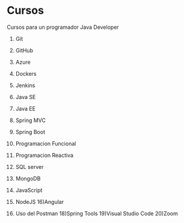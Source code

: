 # Cursos

Cursos para un programador Java Developer

1) Git
2) GitHub
3) Azure
4) Dockers
5) Jenkins

6) Java SE
7) Java EE
8) Spring MVC
9) Spring Boot
10) Programacion Funcional
11) Programacion Reactiva

12) SQL server
13) MongoDB

14) JavaScript
15) NodeJS
16)Angular

17) Uso del Postman
18)Spring Tools
19)Visual Studio Code
20)Zoom

